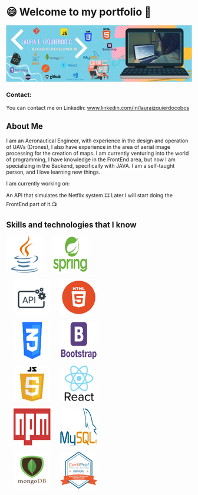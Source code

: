 # :smile: Welcome to my portfolio 👋
![Laura Izquierdo](/images/LauraIzquierdo.png)

### Contact:
You can contact me on LinkedIn: www.linkedin.com/in/lauraizquierdocobos

## **About Me**

I am an Aeronautical Engineer, with experience in the design and operation of UAVs (Drones), I also have experience in the area of aerial image processing for the creation of maps. I am currently venturing into the world of programming, I have knowledge in the FrontEnd area, but now I am specializing in the Backend, specifically with JAVA. I am a self-taught person, and I love learning new things.

I am currently working on:

An API that simulates the Netflix system.:film_strip:
Later I will start doing the FrontEnd part of it.:tv:


## **Skills and technologies that I know**

 <img margin-left:10px src="/images/java.png" width="100" height="100"> &nbsp; &nbsp; &nbsp;<img   margin-right:10px src="/images/spring-framework.png" width="100" height="100"> </br>

&nbsp; &nbsp; &nbsp;<img src="/images/api.png" width="100" height="100"> &nbsp; &nbsp; &nbsp; <img src="/images/HTML.png" width="100" height="100"> </br>

&nbsp; &nbsp; &nbsp;<img src="/images/CSS.png" width="100" height="100"> &nbsp; &nbsp; &nbsp; <img src="/images/Bootstrap-Logo.png" width="100" height="100"> </br>

&nbsp; &nbsp; &nbsp;<img src="/images/Javascript.png" width="100" height="100"> &nbsp; &nbsp; &nbsp; <img src="/images/reactjs.jpg" width="100" height="100"> </br>

&nbsp; &nbsp; &nbsp;<img src="/images/npmpng.png" width="100" height="100"> &nbsp; &nbsp; &nbsp; <img src="/images/mysql.png" width="100" height="100"> </br>

&nbsp; &nbsp; &nbsp;<img src="/images/mongo.png" width="100" height="100"> &nbsp; &nbsp; &nbsp; <img src="/images/scrum.png" width="100" height="100"> </br>


